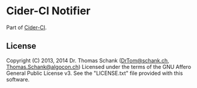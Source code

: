 # Cider-CI Notifier

Part of [Cider-CI](https://github.com/cider-ci/cider-ci).

## License

Copyright (C) 2013, 2014 Dr. Thomas Schank  (DrTom@schank.ch, Thomas.Schank@algocon.ch)
Licensed under the terms of the GNU Affero General Public License v3.
See the "LICENSE.txt" file provided with this software.


